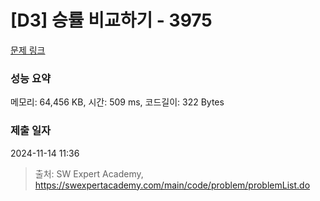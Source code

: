 # [D3] 승률 비교하기 - 3975 

[문제 링크](https://swexpertacademy.com/main/code/problem/problemDetail.do?contestProbId=AWIX_iFqjg4DFAVH) 

### 성능 요약

메모리: 64,456 KB, 시간: 509 ms, 코드길이: 322 Bytes

### 제출 일자

2024-11-14 11:36



> 출처: SW Expert Academy, https://swexpertacademy.com/main/code/problem/problemList.do
